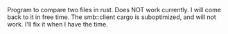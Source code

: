 Program to compare two files in rust.
Does NOT work currently. I will come back to it in free time. The smb::client cargo is suboptimized, and will not work. I'll fix it when I have the time.
